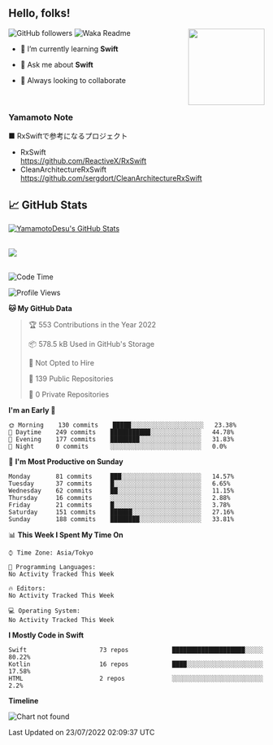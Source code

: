 ## Hello, folks! 

<p>
<img align="right" src="https://media.giphy.com/media/26ufdb3cYKwbRtYVW/giphy.gif" style="max-width:100%;" height="150px">
 
![GitHub followers](https://img.shields.io/github/followers/YamamotoDesu?label=Follow&style=social)
![Waka Readme](https://github.com/YamamotoDesu/YamamotoDesu/workflows/Waka%20Readme/badge.svg)
 
- 🌱 I’m currently learning **Swift**  
 
- 💬 Ask me about **Swift**  
 
- 👯 Always looking to collaborate
</p>
<br>

### Yamamoto Note
■ RxSwiftで参考になるプロジェクト　<br>
* RxSwift  
https://github.com/ReactiveX/RxSwift
* CleanArchitectureRxSwift  
https://github.com/sergdort/CleanArchitectureRxSwift



## &#x1f4c8; GitHub Stats
<a href="https://github.com/YamamotoDesu/YamamotoDesu">
  <img align="center" src="https://github-readme-stats.vercel.app/api?username=YamamotoDesu&show_icons=true&line_height=27&count_private=true&title_color=ffffff&text_color=c9cacc&icon_color=2bbc8a&bg_color=1d1f21&hide=contribs,prs&show_icons=true" alt="YamamotoDesu's GitHub Stats" /><br><br>
</a>

![](https://github-profile-summary-cards.vercel.app/api/cards/profile-details?username=YamamotoDesu&theme=vue)
<br><br>

<!--START_SECTION:waka-->
![Code Time](http://img.shields.io/badge/Code%20Time-0%20secs-blue)

![Profile Views](http://img.shields.io/badge/Profile%20Views-2-blue)

**🐱 My GitHub Data** 

> 🏆 553 Contributions in the Year 2022
 > 
> 📦 578.5 kB Used in GitHub's Storage 
 > 
> 🚫 Not Opted to Hire
 > 
> 📜 139 Public Repositories 
 > 
> 🔑 0 Private Repositories  
 > 
**I'm an Early 🐤** 

```text
🌞 Morning    130 commits    █████░░░░░░░░░░░░░░░░░░░░   23.38% 
🌆 Daytime    249 commits    ███████████░░░░░░░░░░░░░░   44.78% 
🌃 Evening    177 commits    ████████░░░░░░░░░░░░░░░░░   31.83% 
🌙 Night      0 commits      ░░░░░░░░░░░░░░░░░░░░░░░░░   0.0%

```
📅 **I'm Most Productive on Sunday** 

```text
Monday       81 commits     ███░░░░░░░░░░░░░░░░░░░░░░   14.57% 
Tuesday      37 commits     █░░░░░░░░░░░░░░░░░░░░░░░░   6.65% 
Wednesday    62 commits     ██░░░░░░░░░░░░░░░░░░░░░░░   11.15% 
Thursday     16 commits     ░░░░░░░░░░░░░░░░░░░░░░░░░   2.88% 
Friday       21 commits     █░░░░░░░░░░░░░░░░░░░░░░░░   3.78% 
Saturday     151 commits    ██████░░░░░░░░░░░░░░░░░░░   27.16% 
Sunday       188 commits    ████████░░░░░░░░░░░░░░░░░   33.81%

```


📊 **This Week I Spent My Time On** 

```text
⌚︎ Time Zone: Asia/Tokyo

💬 Programming Languages: 
No Activity Tracked This Week

🔥 Editors: 
No Activity Tracked This Week

💻 Operating System: 
No Activity Tracked This Week

```

**I Mostly Code in Swift** 

```text
Swift                    73 repos            ████████████████████░░░░░   80.22% 
Kotlin                   16 repos            ████░░░░░░░░░░░░░░░░░░░░░   17.58% 
HTML                     2 repos             ░░░░░░░░░░░░░░░░░░░░░░░░░   2.2%

```


**Timeline**

![Chart not found](https://raw.githubusercontent.com/YamamotoDesu/YamamotoDesu/main/charts/bar_graph.png) 


 Last Updated on 23/07/2022 02:09:37 UTC
<!--END_SECTION:waka-->



